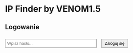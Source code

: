 # IP Finder by VENOM1.5

## Logowanie
<input type="password" id="password" placeholder="Wpisz hasło..." style="width: 300px; padding: 5px; margin-top: 10px;">
<button onclick="login()" style="padding: 5px 10px; cursor: pointer; margin-left: 10px;">Zaloguj się</button>

<div id="searchSection" style="display: none;">
    <h3>Wyszukaj nick:</h3>
    <input type="text" id="searchTerm" placeholder="Wpisz nick..." style="width: 300px; padding: 5px; margin-top: 10px;">
    <button onclick="searchInFile()" style="padding: 5px 10px; cursor: pointer; margin-left: 10px;">Wyszukaj w pliku</button>

    <pre id="results" style="background: #f5f5f5; padding: 15px; border-radius: 5px; margin-top: 20px; max-height: 300px; overflow-y: auto;"></pre>
</div>

<script>
// Zaszyfrowane hasło dla "pozdro213" (SHA-256)
const encryptedPassword = "d249ef35f662a345fbe1bdf8d730c81ff18382c8d45014478770d199b29780d3";

// Funkcja haszująca dla porównania hasła
async function hashPassword(password) {
    const encoder = new TextEncoder();
    const data = encoder.encode(password);
    const hashBuffer = await crypto.subtle.digest('SHA-256', data);
    const hashArray = Array.from(new Uint8Array(hashBuffer));
    return hashArray.map(b => b.toString(16).padStart(2, '0')).join('');
}

// Funkcja logowania
async function login() {
    const password = document.getElementById('password').value;
    const hashedInput = await hashPassword(password);

    if (hashedInput === encryptedPassword) {
        alert("Zalogowano pomyślnie!");
        document.getElementById('searchSection').style.display = 'block';
    } else {
        alert("Błędne hasło!");
    }
}

// Funkcja do wyszukiwania w pliku 0001.txt z GitHuba
async function searchInFile() {
    const searchTerm = document.getElementById('searchTerm').value.trim();
    const resultsArea = document.getElementById('results');
    resultsArea.textContent = ""; // Czyszczenie wyników

    if (!searchTerm) {
        alert("Podaj słowo do wyszukania.");
        return;
    }

    try {
        // Wczytywanie zawartości pliku z cache
        const response = await fetch('https://raw.githubusercontent.com/XVENON4X/IPfinderka/refs/heads/main/0001.txt', { cache: 'force-cache' });
        
        if (!response.ok) {
            resultsArea.textContent = "Nie można otworzyć pliku 0001.txt";
            return;
        }
        
        const fileContent = await response.text();
        const lines = fileContent.split('\n');
        let found = false;

        // Przeszukiwanie całego pliku i wyświetlanie wszystkich dopasowań
        lines.forEach((line, index) => {
            if (line.toLowerCase().includes(searchTerm.toLowerCase())) {
                resultsArea.textContent += `Linia ${index + 1}: ${line}\n`;
                found = true;
            }
        });

        if (!found) {
            resultsArea.textContent = "Nie znaleziono takiego nicku.";
        }
    } catch (error) {
        resultsArea.textContent = "Wystąpił błąd: " + error.message;
    }
}
</script>
